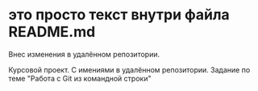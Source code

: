 # это просто текст внутри файла README.md

Внес изменения в удалённом репозитории.

Курсовой проект. С имениями в удалённом репозитории. Задание по теме "Работа с Git из командной строки"
